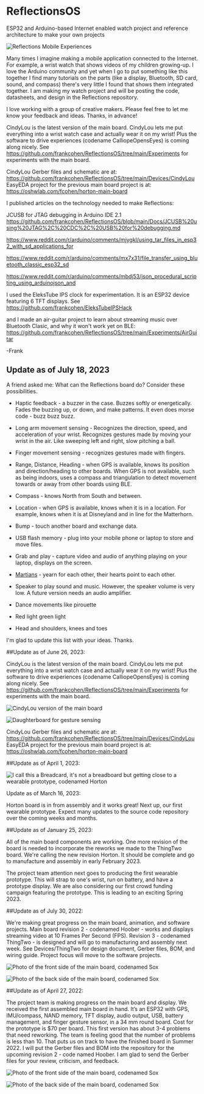 # ReflectionsOS
ESP32 and Arduino-based Internet enabled watch project and reference architecture to make your own projects

![Reflections Mobile Experiences](Reflections_logo.jpg)

Many times I imagine making a mobile application connected to the Internet. For example, a wrist watch that shows videos of my children growing-up. I love the Arduino community and yet when I go to put something like this together I find many tutorials on the parts (like a display, Bluetooth, SD card, sound, and compass) there's very little I found that shows them integrated together. I am making my watch project and will be posting the code, datasheets, and design in the Reflections repository.

I love working with a group of creative makers. Please feel free to let me know your feedback and ideas. Thanks, in advance!

CindyLou is the latest version of the main board. CindyLou lets me put everything into a wrist watch case and actually wear it on my wrist! Plus the software to drive experiences (codename CalliopeOpensEyes) is coming along nicely. See https://github.com/frankcohen/ReflectionsOS/tree/main/Experiments for experiments with the main board.

CindyLou Gerber files and schematic are at:
https://github.com/frankcohen/ReflectionsOS/tree/main/Devices/CindyLou
EasyEDA project for the previous main board project is at:
https://oshwlab.com/fcohen/horton-main-board

I published articles on the technology needed to make Reflections:

JCUSB for JTAG debugging in Arduino IDE 2.1
https://github.com/frankcohen/ReflectionsOS/blob/main/Docs/JCUSB%20using%20JTAG%2C%20CDC%2C%20USB%20for%20debugging.md

https://www.reddit.com/r/arduino/comments/mjygkl/using_tar_files_in_esp32_with_sd_applications_for

https://www.reddit.com/r/arduino/comments/mx7x31/file_transfer_using_bluetooth_classic_esp32_sd

https://www.reddit.com/r/arduino/comments/mbdj53/json_procedural_scripting_using_arduinojson_and

I used the EleksTube IPS clock for experimentation. It is an ESP32 device featuring 6 TFT displays. See
https://github.com/frankcohen/EleksTubeIPSHack

and I made an air-guitar project to learn about streaming music over Bluetooth Clasic, and why it won't work yet on BLE: https://github.com/frankcohen/ReflectionsOS/tree/main/Experiments/AirGuitar

-Frank

## Update as of July 18, 2023

A friend asked me: What can the Reflections board do? Consider these possibilities.

- Haptic feedback - a buzzer in the case. Buzzes softly or energetically. Fades the buzzing up, or down, and make patterns. It even does morse code - buzz buzz buzz.

- Long arm movement sensing - Recognizes the direction, speed, and acceleration of your wrist. Recognizes gestures made by moving your wrist in the air. Like sweeping left and right, slow pitching a ball.

- Finger movement sensing - recognizes gestures made with fingers.

- Range, Distance, Heading - when GPS is available, knows its position and direction/heading to other boards. When GPS is not available, such as being indoors, uses a compass and triangulation to detect movement towards or away from other boards using BLE.

- Compass - knows North from South and between.

- Location - when GPS is available, knows when it is in a location. For example, knows when it is at Disneyland and in line for the Matterhorn.

- Bump - touch another board and exchange data.

- USB flash memory - plug into your mobile phone or laptop to store and move files.

- Grab and play - capture video and audio of anything playing on your laptop, displays on the screen.

- [Martians](https://github.com/frankcohen/Martians) - yearn for each other, their hearts point to each other.

- Speaker to play sound and music. However, the speaker volume is very low. A future version needs an audio amplifier.

- Dance movements like pirouette

- Red light green light

- Head and shoulders, knees and toes

I'm glad to update this list with your ideas. Thanks.

##Update as of June 26, 2023:

CindyLou is the latest version of the main board. CindyLou lets me put everything into a wrist watch case and actually wear it on my wrist! Plus the software to drive experiences (codename CalliopeOpensEyes) is coming along nicely. See https://github.com/frankcohen/ReflectionsOS/tree/main/Experiments for experiments with the main board.

![CindyLou version of the main board](https://github.com/frankcohen/ReflectionsOS/blob/main/Devices/CindyLou/CindyLou_main_board.jpg "CindyLou main board")

![Daughterboard for gesture sensing](https://github.com/frankcohen/ReflectionsOS/blob/main/Devices/CindyLou/CindyLou_daughter_board.jpg "CindyLou daughter board")

CindyLou Gerber files and schematic are at:
https://github.com/frankcohen/ReflectionsOS/tree/main/Devices/CindyLou
EasyEDA project for the previous main board project is at:
https://oshwlab.com/fcohen/horton-main-board


##Update as of April 1, 2023:

![I call this a Breadcard, it's not a breadboard but getting close to a wearable prototype, codenamed Horton](https://github.com/frankcohen/ReflectionsOS/blob/main/Devices/Horton/HortonBreadcard.jpg "Horton Breadcard")

Update as of March 16, 2023:

Horton board is in from assembly and it works great! Next up, our first wearable prototype.
Expect many updates to the source code repository over the coming weeks and months.

##Update as of January 25, 2023:

All of the main board components are working. One more revision of the board is needed to incorporate the reworks we made to the ThingTwo board. We're calling the new revision Horton. It should be complete and go to manufacture and assembly in early February 2023.

The project team attention next goes to producing the first wearable prototype. This will strap to one's wrist, run on battery, and have a prototype display. We are also considering our first crowd funding campaign featuring the prototype. This is leading to an exciting Spring 2023.

##Update as of July 30, 2022:

We're making great progress on the main board, animation, and software projects. Main board revision 2 - codenamed Hoober - works and displays streaming video at 10 Frames Per Second (FPS). Revision 3 - codenamed ThingTwo - is designed and will go to manufacturing and assembly next week. See Devices/ThingTwo for design document, Gerber files, BOM, and wiring guide. Project focus will move to the software projects.

![Photo of the front side of the main board, codenamed Sox](https://github.com/frankcohen/ReflectionsOS/blob/main/Devices/Hoober/Photos/Hoober_with_reworks_front.jpg "Main board front side")

![Photo of the back side of the main board, codenamed Sox](https://github.com/frankcohen/ReflectionsOS/blob/main/Devices/Hoober/Photos/Hoober_with_reworks_back.jpg "Main board back side")

##Update as of April 27, 2022:

The project team is making progress on the main board and display. We received the first assembled main board in hand. It’s an ESP32 with GPS, IMU/compass, NAND memory, TFT display, audio output, USB, battery management, and finger gesture sensor, in a 34 mm round board. Cost for the prototype is $70 per board. This first version has about 3-4 problems that need reworking. The team is feeling good that the number of problems is less than 10. That puts us on track to have the finished board in Summer 2022. I will put the Gerber files and BOM into the repository for the upcoming revision 2 - code named Hoober. I am glad to send the Gerber files for your review, criticism, and feedback.

![Photo of the front side of the main board, codenamed Sox](https://github.com/frankcohen/ReflectionsOS/blob/main/Devices/Sox/Photos/SoxAvinadadFront.jpg "Main board front side")

![Photo of the back side of the main board, codenamed Sox](https://github.com/frankcohen/ReflectionsOS/blob/main/Devices/Sox/Photos/SoxAvinadadBack.jpg "Main board back side")

